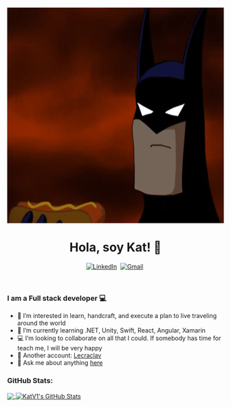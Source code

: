 <p align="center">
    <img align="center" alt="visitors" src="https://raw.githubusercontent.com/katv1/katv1/master/batman-hotdog.gif" width=2500  height= 500/>
</p>

<p>
  <h1 align="center"><b>Hola, soy Kat! 🦇</b></h1>
</p>
<!-- <p align="center">
    <img align="center" alt="visitors" src="https://gpvc.arturio.dev/KatV1" />
</p> -->

<p align="center">
<a href="https://www.linkedin.com/in/katvalcarcel/"><img src="https://image.flaticon.com/icons/png/512/174/174857.png" height=50 alt="LinkedIn" /></a>&nbsp;
<a href="mailto:kat.valcarcel@live.com?subject=Hi%20Kat"><img src="https://upload.wikimedia.org/wikipedia/commons/thumb/b/b1/Outlook_hi-res_icon_%282019%29.svg/1200px-Outlook_hi-res_icon_%282019%29.svg.png" alt="Gmail" height=50/></a>&nbsp;
</p>
</br>

### I am a Full stack developer 💻

- 👀 I’m interested in learn, handcraft, and execute a plan to live traveling around the world
- 🌱 I’m currently learning .NET, Unity, Swift, React, Angular, Xamarin
- 💻 I’m looking to collaborate on all that I could. If somebody has time for teach me, I will be very happy
- 🐙 Another account: [Lecraclav](https://github.com/Lecraclav)
- 💬 Ask me about anything [here](https://github.com/Lecraclav/Lecraclav/issues)


### GitHub Stats:

<a href="https://github.com/KatV1/KatV1">
  <img align="center" src="https://github-readme-stats.vercel.app/api/top-langs/?username=KatV1&hide=html,css,objective-c&title_color=ffffff&text_color=c9cacc&icon_color=2bbc8a&bg_color=1d1f21" />
</a>
<a href="https://github.com/KatV1/KatV1">
  <img align="center" src="https://github-readme-stats.vercel.app/api?username=KatV1&show_icons=true&line_height=27&count_private=true&title_color=ffffff&text_color=c9cacc&icon_color=2bbc8a&bg_color=1d1f21" alt="KatV1's GitHub Stats" />
</a>

